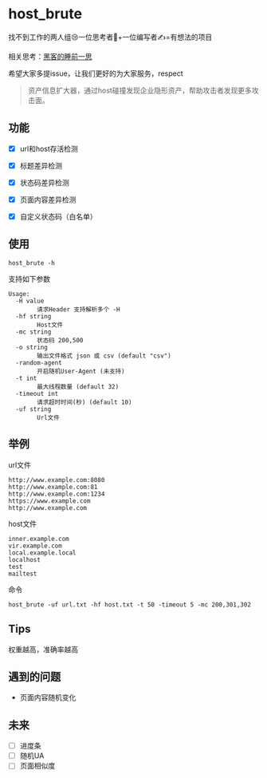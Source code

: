 # host_brute

找不到工作的两人组😢一位思考者🤔+一位编写者✍️=有想法的项目

相关思考：[黑客的睡前一思](https://mp.weixin.qq.com/s/QCPUwgwhnDtuuY656Ec6XQ)

希望大家多提issue，让我们更好的为大家服务，respect

> 资产信息扩大器，通过host碰撞发现企业隐形资产，帮助攻击者发现更多攻击面。

## 功能

- [x] url和host存活检测

- [x] 标题差异检测

- [x] 状态码差异检测

- [x] 页面内容差异检测
- [x] 自定义状态码（白名单）

## 使用

```
host_brute -h
```

支持如下参数

```
Usage:
  -H value
    	请求Header 支持解析多个 -H
  -hf string
    	Host文件
  -mc string
    	状态码 200,500
  -o string
    	输出文件格式 json 或 csv (default "csv")
  -random-agent
    	开启随机User-Agent (未支持)
  -t int
    	最大线程数量 (default 32)
  -timeout int
    	请求超时时间(秒) (default 10)
  -uf string
    	Url文件
```

## 举例

url文件

```
http://www.example.com:8080
http://www.example.com:81
http://www.example.com:1234
https://www.example.com
http://www.example.com
```

host文件

```
inner.example.com
vir.example.com
local.example.local
localhost
test
mailtest
```

命令

```
host_brute -uf url.txt -hf host.txt -t 50 -timeout 5 -mc 200,301,302
```

## Tips

权重越高，准确率越高

## 遇到的问题

- 页面内容随机变化

## 未来

- [ ] 进度条
- [ ] 随机UA
- [ ] 页面相似度
